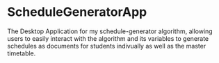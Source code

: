 # ScheduleGeneratorApp
The Desktop Application for my schedule-generator algorithm, allowing users to easily interact with the algorithm and its variables to generate schedules as documents for students indivually as well as the master timetable.
